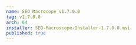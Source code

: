 ```yaml
---
name: SEO Macrocope v1.7.0.0
tag: v1.7.0.0
arch: 64
installer: SEO-Macroscope-Installer-1.7.0.0.msi
published: true
---
```

